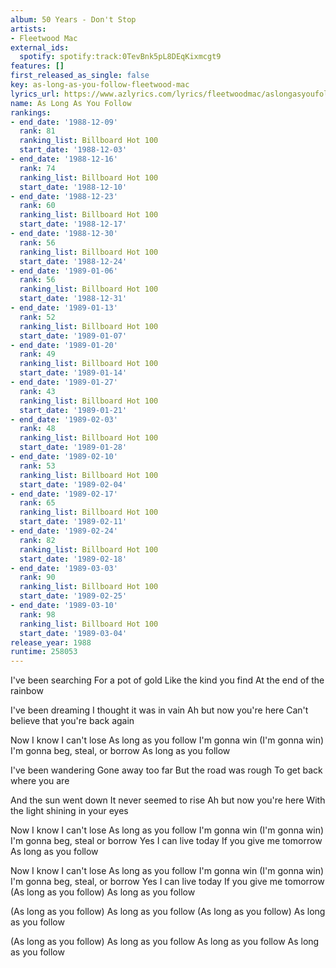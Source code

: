 ```yaml
---
album: 50 Years - Don't Stop
artists:
- Fleetwood Mac
external_ids:
  spotify: spotify:track:0TevBnk5pL8DEqKixmcgt9
features: []
first_released_as_single: false
key: as-long-as-you-follow-fleetwood-mac
lyrics_url: https://www.azlyrics.com/lyrics/fleetwoodmac/aslongasyoufollow.html
name: As Long As You Follow
rankings:
- end_date: '1988-12-09'
  rank: 81
  ranking_list: Billboard Hot 100
  start_date: '1988-12-03'
- end_date: '1988-12-16'
  rank: 74
  ranking_list: Billboard Hot 100
  start_date: '1988-12-10'
- end_date: '1988-12-23'
  rank: 60
  ranking_list: Billboard Hot 100
  start_date: '1988-12-17'
- end_date: '1988-12-30'
  rank: 56
  ranking_list: Billboard Hot 100
  start_date: '1988-12-24'
- end_date: '1989-01-06'
  rank: 56
  ranking_list: Billboard Hot 100
  start_date: '1988-12-31'
- end_date: '1989-01-13'
  rank: 52
  ranking_list: Billboard Hot 100
  start_date: '1989-01-07'
- end_date: '1989-01-20'
  rank: 49
  ranking_list: Billboard Hot 100
  start_date: '1989-01-14'
- end_date: '1989-01-27'
  rank: 43
  ranking_list: Billboard Hot 100
  start_date: '1989-01-21'
- end_date: '1989-02-03'
  rank: 48
  ranking_list: Billboard Hot 100
  start_date: '1989-01-28'
- end_date: '1989-02-10'
  rank: 53
  ranking_list: Billboard Hot 100
  start_date: '1989-02-04'
- end_date: '1989-02-17'
  rank: 65
  ranking_list: Billboard Hot 100
  start_date: '1989-02-11'
- end_date: '1989-02-24'
  rank: 82
  ranking_list: Billboard Hot 100
  start_date: '1989-02-18'
- end_date: '1989-03-03'
  rank: 90
  ranking_list: Billboard Hot 100
  start_date: '1989-02-25'
- end_date: '1989-03-10'
  rank: 98
  ranking_list: Billboard Hot 100
  start_date: '1989-03-04'
release_year: 1988
runtime: 258053
---
```

I've been searching
For a pot of gold
Like the kind you find
At the end of the rainbow

I've been dreaming
I thought it was in vain
Ah but now you're here
Can't believe that you're back again

Now I know I can't lose
As long as you follow
I'm gonna win
(I'm gonna win)
I'm gonna beg, steal, or borrow
As long as you follow

I've been wandering
Gone away too far
But the road was rough
To get back where you are

And the sun went down
It never seemed to rise
Ah but now you're here
With the light shining in your eyes

Now I know I can't lose
As long as you follow
I'm gonna win
(I'm gonna win)
I'm gonna beg, steal or borrow
Yes I can live today
If you give me tomorrow
As long as you follow

Now I know I can't lose
As long as you follow
I'm gonna win
(I'm gonna win)
I'm gonna beg, steal, or borrow
Yes I can live today
If you give me tomorrow
  (As long as you follow)
As long as you follow

  (As long as you follow)
As long as you follow
  (As long as you follow)
As long as you follow

  (As long as you follow)
As long as you follow
As long as you follow
As long as you follow
